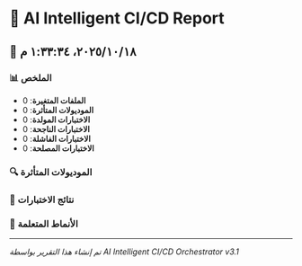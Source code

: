 # 🤖 AI Intelligent CI/CD Report

## 📅 ١٨‏/١٠‏/٢٠٢٥، ١:٣٣:٣٤ م

### 📊 الملخص

- **الملفات المتغيرة**: 0
- **الموديولات المتأثرة**: 0
- **الاختبارات المولدة**: 0
- **الاختبارات الناجحة**: 0
- **الاختبارات الفاشلة**: 0
- **الاختبارات المصلحة**: 0

### 🔍 الموديولات المتأثرة

### 🧪 نتائج الاختبارات

### 🧠 الأنماط المتعلمة

---

_تم إنشاء هذا التقرير بواسطة AI Intelligent CI/CD Orchestrator v3.1_
